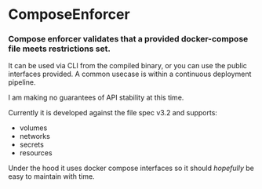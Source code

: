 # ComposeEnforcer
### Compose enforcer validates that a provided docker-compose file meets restrictions set.

It can be used via CLI from the compiled binary, or you can use the public interfaces
provided. A common usecase is within a continuous deployment pipeline.

I am making no guarantees of API stability at this time.

Currently it is developed against the file spec v3.2 and supports:
  - volumes
  - networks
  - secrets
  - resources

Under the hood it uses docker compose interfaces so it should *hopefully*
be easy to maintain with time.
